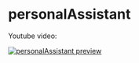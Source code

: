 # personalAssistant

Youtube video:

[![personalAssistant preview](https://img.youtube.com/vi/hWLS3iqMpWI/3.jpg)](https://www.youtube.com/watch?v=hWLS3iqMpWI "Demo of personal assistant")

